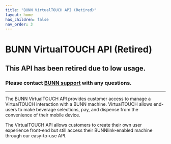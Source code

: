 ```yaml
---
title: "BUNN VirtualTOUCH API (Retired)"
layout: home
has_children: false
nav_order: 3
---
```


# BUNN VirtualTOUCH API (Retired)

## This API has been retired due to low usage. 

### Please contact [BUNN support](https://bunn-digital.github.io/registration.html) with any questions.

---

The BUNN VirtualTOUCH API provides customer access to manage a VirtualTOUCH interaction with a BUNN machine. VirtualTOUCH allows end-users to make beverage selections, pay, and dispense from the convenience of their mobile device.

The VirtualTOUCH API allows customers to create their own user experience front-end but still access their BUNNlink-enabled machine through our easy-to-use API.
